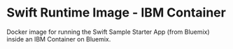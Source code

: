 # Swift Runtime Image - IBM Container
Docker image for running the Swift Sample Starter App (from Bluemix) inside
an IBM Container on Bluemix.
